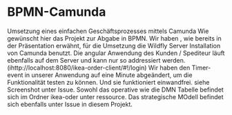 # BPMN-Camunda
Umsetzung eines einfachen Geschäftsprozesses mittels Camunda
Wie gewünscht hier das Projekt zur Abgabe in BPMN.
Wir haben , wie bereits in der Präsentation erwähnt, für die Umsetzung die Wildfly Server Installation von Camunda benutzt.
Die angular Anwendung des Kunden / Spediteur läuft ebenfalls auf dem Server und kann nur so addressiert werden. 
(ihttp://localhost:8080/ikea-order-client/#!/login)
Wir haben den Timer-event in unserer Anwendung auf eine Minute abgeändert, um die Funktionalität testen zu können.
Und sie funktioniert einwandfrei. siehe Screenshot unter Issue.
Sowohl das operative wie die DMN Tabelle befindet sich im Ordner ikea-oder unter ressource.
Das strategische MOdell befindet sich ebenfalls unter Issue in diesem Projekt.
